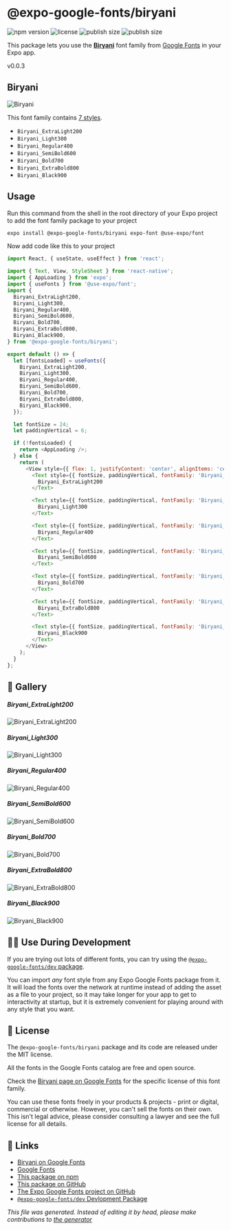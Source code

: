 # @expo-google-fonts/biryani

![npm version](https://flat.badgen.net/npm/v/@expo-google-fonts/biryani)
![license](https://flat.badgen.net/github/license/expo/google-fonts)
![publish size](https://flat.badgen.net/packagephobia/install/@expo-google-fonts/biryani)
![publish size](https://flat.badgen.net/packagephobia/publish/@expo-google-fonts/biryani)

This package lets you use the [**Biryani**](https://fonts.google.com/specimen/Biryani) font family from [Google Fonts](https://fonts.google.com/) in your Expo app.

v0.0.3

## Biryani

![Biryani](./font-family.png)

This font family contains [7 styles](#gallery).

- `Biryani_ExtraLight200`
- `Biryani_Light300`
- `Biryani_Regular400`
- `Biryani_SemiBold600`
- `Biryani_Bold700`
- `Biryani_ExtraBold800`
- `Biryani_Black900`

## Usage

Run this command from the shell in the root directory of your Expo project to add the font family package to your project
```sh
expo install @expo-google-fonts/biryani expo-font @use-expo/font
```

Now add code like this to your project
```js
import React, { useState, useEffect } from 'react';

import { Text, View, StyleSheet } from 'react-native';
import { AppLoading } from 'expo';
import { useFonts } from '@use-expo/font';
import {
  Biryani_ExtraLight200,
  Biryani_Light300,
  Biryani_Regular400,
  Biryani_SemiBold600,
  Biryani_Bold700,
  Biryani_ExtraBold800,
  Biryani_Black900,
} from '@expo-google-fonts/biryani';

export default () => {
  let [fontsLoaded] = useFonts({
    Biryani_ExtraLight200,
    Biryani_Light300,
    Biryani_Regular400,
    Biryani_SemiBold600,
    Biryani_Bold700,
    Biryani_ExtraBold800,
    Biryani_Black900,
  });

  let fontSize = 24;
  let paddingVertical = 6;

  if (!fontsLoaded) {
    return <AppLoading />;
  } else {
    return (
      <View style={{ flex: 1, justifyContent: 'center', alignItems: 'center' }}>
        <Text style={{ fontSize, paddingVertical, fontFamily: 'Biryani_ExtraLight200' }}>
          Biryani_ExtraLight200
        </Text>

        <Text style={{ fontSize, paddingVertical, fontFamily: 'Biryani_Light300' }}>
          Biryani_Light300
        </Text>

        <Text style={{ fontSize, paddingVertical, fontFamily: 'Biryani_Regular400' }}>
          Biryani_Regular400
        </Text>

        <Text style={{ fontSize, paddingVertical, fontFamily: 'Biryani_SemiBold600' }}>
          Biryani_SemiBold600
        </Text>

        <Text style={{ fontSize, paddingVertical, fontFamily: 'Biryani_Bold700' }}>
          Biryani_Bold700
        </Text>

        <Text style={{ fontSize, paddingVertical, fontFamily: 'Biryani_ExtraBold800' }}>
          Biryani_ExtraBold800
        </Text>

        <Text style={{ fontSize, paddingVertical, fontFamily: 'Biryani_Black900' }}>
          Biryani_Black900
        </Text>
      </View>
    );
  }
};

```

## 🔡 Gallery

##### Biryani_ExtraLight200
![Biryani_ExtraLight200](./f65303a20787e99a61c757c6e4cbc9ee68af544a375dac932049def734163642.ttf.png)

##### Biryani_Light300
![Biryani_Light300](./842f2d86cd486de76ca080714383fb99a105dfb85b3bae4360d00e8ac8db8c9f.ttf.png)

##### Biryani_Regular400
![Biryani_Regular400](./16e70205340aba8294e2da2cc8581ec3c5fb3f2af846d51a3de360f447d6f254.ttf.png)

##### Biryani_SemiBold600
![Biryani_SemiBold600](./80169a7f1fadd79859c89b0e9a066fd8dbbc460f13a4e5df8389cd853dc67be9.ttf.png)

##### Biryani_Bold700
![Biryani_Bold700](./8834894534eb39412acdbc906f20b8d4addd5339d6777eaf647ee1ecbd44538c.ttf.png)

##### Biryani_ExtraBold800
![Biryani_ExtraBold800](./ba9bcb5882f72d4ac114689fb32db356c2be660bc64a16c88ac2457bdbefd777.ttf.png)

##### Biryani_Black900
![Biryani_Black900](./5bad25e5e05861d1da7ddd858aefac18d200688fc997bf2760059fcc2c2ad30d.ttf.png)


## 👩‍💻 Use During Development

If you are trying out lots of different fonts, you can try using the [`@expo-google-fonts/dev` package](https://github.com/expo/google-fonts/tree/master/font-packages/dev#readme).

You can import *any* font style from any Expo Google Fonts package from it. It will load the fonts
over the network at runtime instead of adding the asset as a file to your project, so it may take longer
for your app to get to interactivity at startup, but it is extremely convenient
for playing around with any style that you want.

## 📖 License

The `@expo-google-fonts/biryani` package and its code are released under the MIT license.

All the fonts in the Google Fonts catalog are free and open source.

Check the [Biryani page on Google Fonts](https://fonts.google.com/specimen/Biryani) for the specific license of this font family.

You can use these fonts freely in your products & projects - print or digital, commercial or otherwise. However, you can't sell the fonts on their own. This isn't legal advice, please consider consulting a lawyer and see the full license for all details.

## 🔗 Links

- [Biryani on Google Fonts](https://fonts.google.com/specimen/Biryani)
- [Google Fonts](https://fonts.google.com/)
- [This package on npm](https://www.npmjs.com/package/@expo-google-fonts/biryani)
- [This package on GitHub](https://github.com/expo/google-fonts/tree/master/font-packages/biryani)
- [The Expo Google Fonts project on GitHub](https://github.com/expo/google-fonts)
- [`@expo-google-fonts/dev` Devlopment Package](https://github.com/expo/google-fonts/tree/master/font-packages/dev)


*This file was generated. Instead of editing it by head, please make contributions to [the generator](https://github.com/expo/google-fonts/tree/master/packages/generator)*
